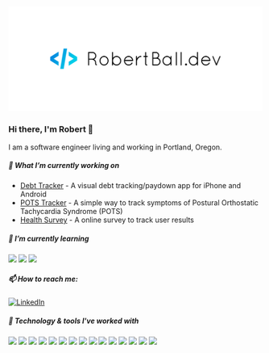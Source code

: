 [![Header](https://raw.githubusercontent.com/rjrobert/rjrobert/master/assets/cover.png "Header")](https://robertball.dev/)
### Hi there, I'm Robert 👋
I am a software engineer living and working in Portland, Oregon. 

##### 🔭 What I’m currently working on
- [Debt Tracker](https://github.com/rjrobert/debt_tracker) - A visual debt tracking/paydown app for iPhone and Android
- [POTS Tracker](https://github.com/rjrobert/pots_tracker) - A simple way to track symptoms of Postural Orthostatic Tachycardia Syndrome (POTS)
- [Health Survey](https://github.com/rjrobert/health-survey) - A online survey to track user results

##### 🌱 I’m currently learning
![](https://img.shields.io/badge/-Flutter-02569B?style=plastic&logo=Flutter&logoColor=white) ![](https://img.shields.io/badge/-ReactJS-61DAFB?style=plastic&logo=React&logoColor=white) ![](https://img.shields.io/badge/-Go-00ADD8?style=plastic&logo=Go&logoColor=white) 


##### 📫 How to reach me:
[![LinkedIn](https://img.shields.io/badge/-LINKEDIN-0077B5?style=for-the-badge&logo=linkedin&logoColor=white)](https://www.linkedin.com/in/robertjhball/)

##### :wrench: Technology & tools I've worked with
![](https://img.shields.io/badge/OS-Linux-FCC624?style=plastic&logo=linux&logoColor=white) ![](https://img.shields.io/badge/OS-Windows-0078D6?style=plastic&logo=windows&logoColor=white) ![](https://img.shields.io/badge/OS-MacOS-999999?style=plastic&logo=apple&logoColor=white) 
![](https://img.shields.io/badge/Editor-VS%20Code-007ACC?style=plastic&logo=visual-studio-code) ![](https://img.shields.io/badge/Editor-Visual%20Studio-5C2D91?style=plastic&logo=visual-studio)
![](https://img.shields.io/badge/Code-C%23-239120?style=plastic&logo=c-sharp&logoColor=white) ![](https://img.shields.io/badge/Code-JavaScript-F7DF1E?style=plastic&logo=javascript&logoColor=white) ![](https://img.shields.io/badge/Code-Dart-0175C2?style=plastic&logo=dart&logoColor=white) ![](https://img.shields.io/badge/Code-C/AL-002050?style=plastic&logo=dynamics-365&logoColor=white) ![](https://img.shields.io/badge/Code-Python-3776AB?style=plastic&logo=python&logoColor=white)
![](https://img.shields.io/badge/Tools-Docker-2496ED?style=plastic&logo=docker&logoColor=white) ![](https://img.shields.io/badge/Tools-SQL%20Server-CC2927?style=plastic&logo=microsoft-sql-server&logoColor=white) ![](https://img.shields.io/badge/Tools-Firebase-FFCA28?style=plastic&logo=firebase&logoColor=white)
![](https://img.shields.io/badge/Shell-Bash-4EAA25?style=plastic&logo=gnu-bash&logoColor=white) ![](https://img.shields.io/badge/Shell-PowerShell-5391FE?style=plastic&logo=powershell&logoColor=white)

<!-- Resources -->
<!-- Icons: https://simpleicons.org/ -->
<!-- GitHub Stats: https://github.com/anuraghazra/github-readme-stats -->
<!-- Emojis: https://emojipedia.org/emoji/ -->
<!-- HTML Emojis: https://www.fileformat.info/index.htm -->
<!-- Shields: https://shields.io/ -->
<!-- Awesome GitHub Profile README: https://github.com/abhisheknaiidu/awesome-github-profile-readme -->